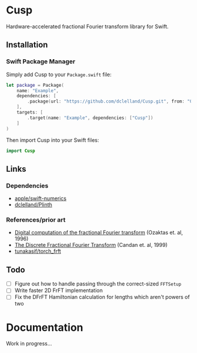 # Cusp

Hardware-accelerated fractional Fourier transform library for Swift.

## Installation

### Swift Package Manager

Simply add Cusp to your `Package.swift` file: 

```swift
let package = Package(
    name: "Example",
    dependencies: [
        .package(url: "https://github.com/dclelland/Cusp.git", from: "0.1.0"),
    ],
    targets: [
        .target(name: "Example", dependencies: ["Cusp"])
    ]
)
```

Then import Cusp into your Swift files:

```swift
import Cusp
```

## Links

### Dependencies

- [apple/swift-numerics](https://github.com/apple/swift-numerics)
- [dclelland/Plinth](https://github.com/dclelland/Plinth)

### References/prior art

- [Digital computation of the fractional Fourier transform](https://ieeexplore.ieee.org/document/536672/) (Ozaktas et. al, 1996)
- [The Discrete Fractional Fourier Transform](https://ieeexplore.ieee.org/document/756324/) (Candan et. al, 1999)
- [tunakasif/torch_frft](https://github.com/tunakasif/torch-frft)

## Todo

- [ ] Figure out how to handle passing through the correct-sized `FFTSetup`
- [ ] Write faster 2D FrFT implementation
- [ ] Fix the DFrFT Hamiltonian calculation for lengths which aren't powers of two

# Documentation

Work in progress...
